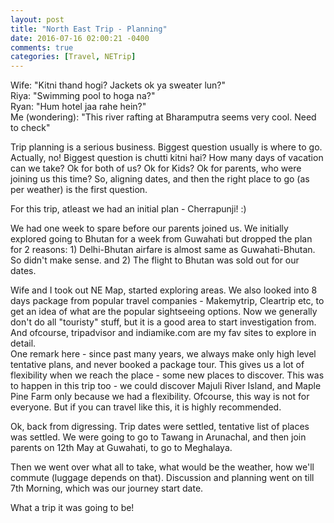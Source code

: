 ```yaml
---
layout: post
title: "North East Trip - Planning"
date: 2016-07-16 02:00:21 -0400
comments: true
categories: [Travel, NETrip]
---
```


Wife: "Kitni thand hogi? Jackets ok ya sweater lun?"   
Riya: "Swimming pool to hoga na?"   
Ryan: "Hum hotel jaa rahe hein?"   
Me (wondering): "This river rafting at Bharamputra seems very cool. Need to check"   
<!--more-->

Trip planning is a serious business. Biggest question usually is where to go. Actually, no! Biggest question is chutti kitni hai? How many days of vacation can we take? Ok for both of us? Ok for Kids? Ok for parents, who were joining us this time? So, aligning dates, and then the right place to go (as per weather) is the first question.

For this trip, atleast we had an initial plan - Cherrapunji! :)

We had one week to spare before our parents joined us. We initially explored going to Bhutan for a week from Guwahati but dropped the plan for 2 reasons: 1) Delhi-Bhutan airfare is almost same as Guwahati-Bhutan. So didn't make sense. and 2) The flight to Bhutan was sold out for our dates.   
   
Wife and I took out NE Map, started exploring areas. We also looked into 8 days package from popular travel companies - Makemytrip, Cleartrip etc, to get an idea of what are the popular sightseeing options. Now we generally don't do all "touristy" stuff, but it is a good area to start investigation from. And ofcourse, tripadvisor and indiamike.com are my fav sites to explore in detail.   
One remark here - since past many years, we always make only high level tentative plans, and never booked a package tour. This gives us a lot of flexibility when we reach the place - some new places to discover. This was to happen in this trip too - we could discover Majuli River Island, and Maple Pine Farm only because we had a flexibility. Ofcourse, this way is not for everyone. But if you can travel like this, it is highly recommended. 

Ok, back from digressing. Trip dates were settled, tentative list of places was settled. We were going to go to Tawang in Arunachal, and then join parents on 12th May at Guwahati, to go to Meghalaya. 

Then we went over what all to take, what would be the weather, how we'll commute (luggage depends on that). Discussion and planning went on till 7th Morning, which was our journey start date.

What a trip it was going to be!

